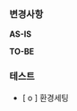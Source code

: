 ### 변경사항
<!-- 이 PR에서 어떤점들이 변경되었는지 기술해주세요. 가급적이면 as-is, to-be를 활용해서 작성해주세요.  -->

**AS-IS**

**TO-BE**

### 테스트

<!-- 본 변경사항이 테스트가 되었는지 기술해주세요 --> 
- [ o ] 환경세팅
